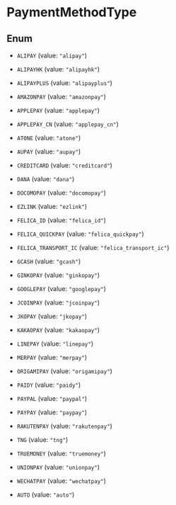 

# PaymentMethodType

## Enum


* `ALIPAY` (value: `"alipay"`)

* `ALIPAYHK` (value: `"alipayhk"`)

* `ALIPAYPLUS` (value: `"alipayplus"`)

* `AMAZONPAY` (value: `"amazonpay"`)

* `APPLEPAY` (value: `"applepay"`)

* `APPLEPAY_CN` (value: `"applepay_cn"`)

* `ATONE` (value: `"atone"`)

* `AUPAY` (value: `"aupay"`)

* `CREDITCARD` (value: `"creditcard"`)

* `DANA` (value: `"dana"`)

* `DOCOMOPAY` (value: `"docomopay"`)

* `EZLINK` (value: `"ezlink"`)

* `FELICA_ID` (value: `"felica_id"`)

* `FELICA_QUICKPAY` (value: `"felica_quickpay"`)

* `FELICA_TRANSPORT_IC` (value: `"felica_transport_ic"`)

* `GCASH` (value: `"gcash"`)

* `GINKOPAY` (value: `"ginkopay"`)

* `GOOGLEPAY` (value: `"googlepay"`)

* `JCOINPAY` (value: `"jcoinpay"`)

* `JKOPAY` (value: `"jkopay"`)

* `KAKAOPAY` (value: `"kakaopay"`)

* `LINEPAY` (value: `"linepay"`)

* `MERPAY` (value: `"merpay"`)

* `ORIGAMIPAY` (value: `"origamipay"`)

* `PAIDY` (value: `"paidy"`)

* `PAYPAL` (value: `"paypal"`)

* `PAYPAY` (value: `"paypay"`)

* `RAKUTENPAY` (value: `"rakutenpay"`)

* `TNG` (value: `"tng"`)

* `TRUEMONEY` (value: `"truemoney"`)

* `UNIONPAY` (value: `"unionpay"`)

* `WECHATPAY` (value: `"wechatpay"`)

* `AUTO` (value: `"auto"`)



